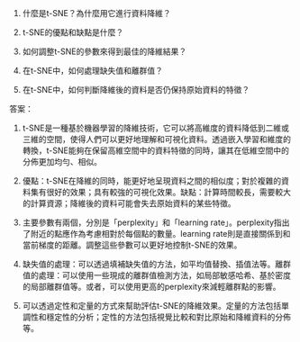 1. 什麼是t-SNE？為什麼用它進行資料降維？

2. t-SNE的優點和缺點是什麼？

3. 如何調整t-SNE的參數來得到最佳的降維結果？

4. 在t-SNE中，如何處理缺失值和離群值？

5. 在t-SNE中，如何判斷降維後的資料是否仍保持原始資料的特徵？

答案：
1. t-SNE是一種基於機器學習的降維技術，它可以將高維度的資料降低到二維或三維的空間，使得人們可以更好地理解和可視化資料。透過嵌入學習和維度的轉換，t-SNE能夠在保留高維空間中的資料特徵的同時，讓其在低維空間中的分佈更加均勻、相似。

2. 優點：t-SNE在降維的同時，能更好地呈現資料之間的相似度；對於複雜的資料集有很好的效果；具有較強的可視化效果。缺點：計算時間較長，需要較大的計算資源；降維後的資料可能會失去原始資料的某些特徵。

3. 主要參數有兩個，分別是「perplexity」和「learning rate」。perplexity指出了附近的點應作為考慮相對於每個點的數量。learning rate則是直接關係到和當前梯度的距離。調整這些參數可以更好地控制t-SNE的效果。

4. 缺失值的處理：可以透過填補缺失值的方法，如平均值替換、插值法等。離群值的處理：可以使用一些現成的離群值檢測方法，如局部敏感哈希、基於密度的局部離群值等。或者，可以使用更高的perplexity來減輕離群點的影響。

5. 可以透過定性和定量的方​​式來幫助評估t-SNE的降維效果。定量的方法包括單調性和穩定性的分析；定性的方法包括視覺比較和對比原始和降維資料的分佈等。